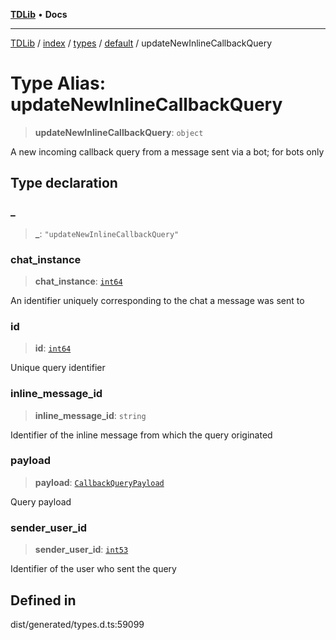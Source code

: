 [**TDLib**](../../../../../../README.md) • **Docs**

***

[TDLib](../../../../../../modules.md) / [index](../../../../../README.md) / [types](../../../README.md) / [default](../README.md) / updateNewInlineCallbackQuery

# Type Alias: updateNewInlineCallbackQuery

> **updateNewInlineCallbackQuery**: `object`

A new incoming callback query from a message sent via a bot; for bots only

## Type declaration

### \_

> **\_**: `"updateNewInlineCallbackQuery"`

### chat\_instance

> **chat\_instance**: [`int64`](int64.md)

An identifier uniquely corresponding to the chat a message was sent to

### id

> **id**: [`int64`](int64.md)

Unique query identifier

### inline\_message\_id

> **inline\_message\_id**: `string`

Identifier of the inline message from which the query originated

### payload

> **payload**: [`CallbackQueryPayload`](CallbackQueryPayload.md)

Query payload

### sender\_user\_id

> **sender\_user\_id**: [`int53`](int53.md)

Identifier of the user who sent the query

## Defined in

dist/generated/types.d.ts:59099
